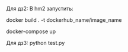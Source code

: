 Для дз2:
В hm2 запустить:

docker build . -t dockerhub_name/image_name

docker-compose up

Для дз3:
python test.py
